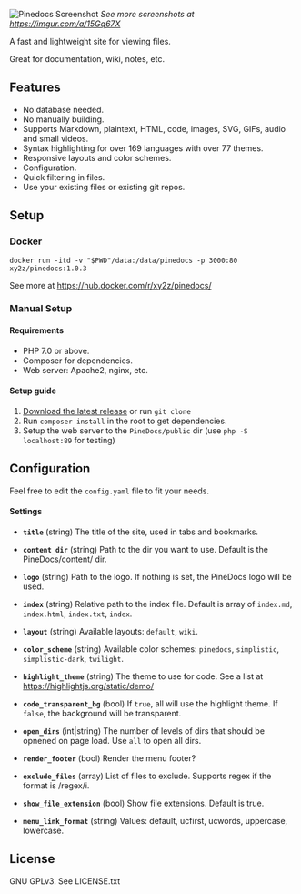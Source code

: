 ![Pinedocs Screenshot](https://i.imgur.com/yi1QIrZ.png)
_See more screenshots at https://imgur.com/a/15Gq67X_

A fast and lightweight site for viewing files.

Great for documentation, wiki, notes, etc.

## Features

- No database needed.
- No manually building.
- Supports Markdown, plaintext, HTML, code, images, SVG, GIFs, audio and small videos.
- Syntax highlighting for over 169 languages with over 77 themes.
- Responsive layouts and color schemes.
- Configuration.
- Quick filtering in files.
- Use your existing files or existing git repos.

## Setup

### Docker

`docker run -itd -v "$PWD"/data:/data/pinedocs -p 3000:80 xy2z/pinedocs:1.0.3`

See more at https://hub.docker.com/r/xy2z/pinedocs/

### Manual Setup

#### Requirements

- PHP 7.0 or above.
- Composer for dependencies.
- Web server: Apache2, nginx, etc.

#### Setup guide

1. [Download the latest release](https://github.com/xy2z/PineDocs/releases) or run `git clone`
1. Run `composer install` in the root to get dependencies.
1. Setup the web server to the `PineDocs/public` dir (use `php -S localhost:89` for testing)

## Configuration

Feel free to edit the `config.yaml` file to fit your needs.

#### Settings

- **`title`** (string) The title of the site, used in tabs and bookmarks.

- **`content_dir`** (string) Path to the dir you want to use. Default is the PineDocs/content/ dir.

- **`logo`** (string) Path to the logo. If nothing is set, the PineDocs logo will be used.

- **`index`** (string) Relative path to the index file. Default is array of `index.md`, `index.html`, `index.txt`, `index`.

- **`layout`** (string) Available layouts: `default`, `wiki`.

- **`color_scheme`** (string) Available color schemes: `pinedocs`, `simplistic`, `simplistic-dark`, `twilight`.

- **`highlight_theme`** (string) The theme to use for code. See a list at https://highlightjs.org/static/demo/

- **`code_transparent_bg`** (bool) If `true`, all will use the highlight theme. If `false`, the background will be transparent.

- **`open_dirs`** (int|string) The number of levels of dirs that should be opnened on page load. Use `all` to open all dirs.

- **`render_footer`** (bool) Render the menu footer?

- **`exclude_files`** (array) List of files to exclude. Supports regex if the format is /regex/i.

- **`show_file_extension`** (bool) Show file extensions. Default is true.

- **`menu_link_format`** (string) Values: default, ucfirst, ucwords, uppercase, lowercase.

## License

GNU GPLv3. See LICENSE.txt
